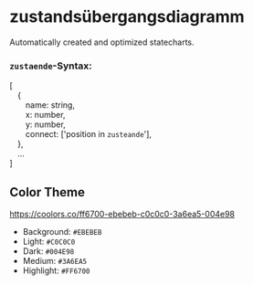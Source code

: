 # zustandsübergangsdiagramm

Automatically created and optimized statecharts.

### `zustaende`-Syntax:

[\
&emsp;{\
&emsp;&emsp;name: string,\
&emsp;&emsp;x: number,\
&emsp;&emsp;y: number,\
&emsp;&emsp;connect: ['position in `zusteande`'],\
&emsp;},\
&emsp;...\
]

## Color Theme

https://coolors.co/ff6700-ebebeb-c0c0c0-3a6ea5-004e98

- Background: `#EBEBEB`
- Light: `#C0C0C0`
- Dark: `#004E98`
- Medium: `#3A6EA5`
- Highlight: `#FF6700`

